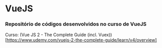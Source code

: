 # VueJS

### Repositório de códigos desenvolvidos no curso de VueJS

Curso: (Vue JS 2 - The Complete Guide (incl. Vuex))[https://www.udemy.com/vuejs-2-the-complete-guide/learn/v4/overview]
